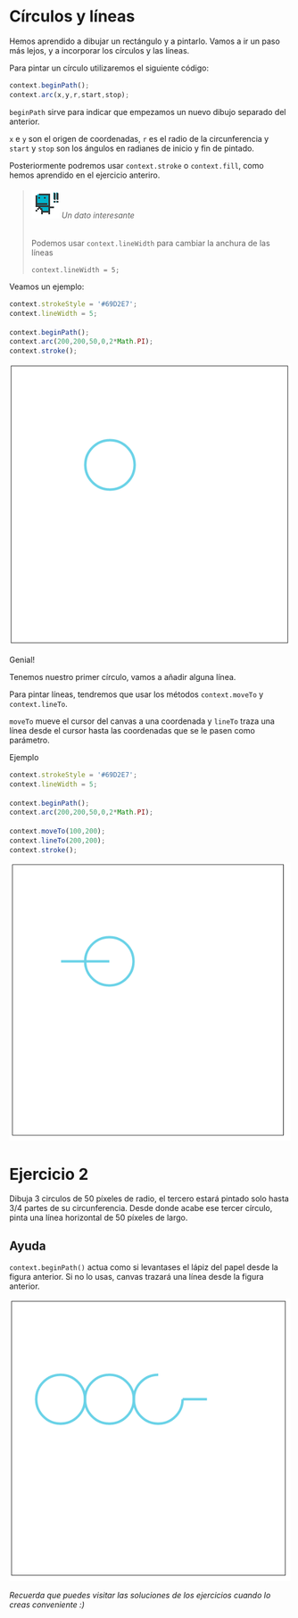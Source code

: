 # Círculos y líneas

Hemos aprendido a dibujar un rectángulo y a pintarlo. Vamos a ir un paso más lejos, y a incorporar los círculos y las líneas.

Para pintar un círculo utilizaremos el siguiente código:
```javascript
context.beginPath();
context.arc(x,y,r,start,stop);
```
`beginPath` sirve para indicar que empezamos un nuevo dibujo separado del anterior.

`x` e `y` son el origen de coordenadas, `r` es el radio de la circunferencia y `start` y `stop` son los ángulos en radianes de inicio y fin de pintado.

Posteriormente podremos usar `context.stroke` o `context.fill`, como hemos aprendido en el ejercicio anteriro.


> ###### ![](https://github.com/rafinskipg/introductioncanvas/raw/master/img/interesting_icon.png) Un dato interesante 
> Podemos usar `context.lineWidth` para cambiar la anchura de las líneas
> ```
> context.lineWidth = 5;
> ```


Veamos un ejemplo: 

```javascript
context.strokeStyle = '#69D2E7';
context.lineWidth = 5;

context.beginPath();
context.arc(200,200,50,0,2*Math.PI);
context.stroke();
```

![](https://github.com/rafinskipg/introductioncanvas/raw/master/img/teory/chapter_1/circle.png)


Genial!

Tenemos nuestro primer círculo, vamos a añadir alguna línea.

Para pintar líneas, tendremos que usar los métodos `context.moveTo` y `context.lineTo`.

`moveTo` mueve el cursor del canvas a una coordenada y `lineTo` traza una línea desde el cursor hasta las coordenadas que se le pasen como parámetro.

Ejemplo

```javascript
context.strokeStyle = '#69D2E7';
context.lineWidth = 5;

context.beginPath();
context.arc(200,200,50,0,2*Math.PI);

context.moveTo(100,200);
context.lineTo(200,200);
context.stroke();
```

![](https://github.com/rafinskipg/introductioncanvas/raw/master/img/teory/chapter_1/circle_line.png)


# Ejercicio 2

Dibuja 3 circulos de 50 píxeles de radio, el tercero estará pintado solo hasta 3/4 partes de su circunferencia. Desde donde acabe ese tercer círculo, pinta una línea horizontal de 50 píxeles de largo.

## Ayuda
`context.beginPath()` actua como si levantases el lápiz del papel desde la figura anterior. Si no lo usas, canvas trazará una línea desde la figura anterior.

![](https://github.com/rafinskipg/introductioncanvas/raw/master/img/exercises/chapter_1_exercise_2.png)

_Recuerda que puedes visitar las soluciones de los ejercicios cuando lo creas conveniente :)_